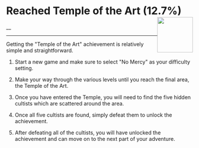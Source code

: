 # Reached Temple of the Art (12.7%) <img style="float: right;" src="https://cdn.cloudflare.steamstatic.com/steamcommunity/public/images/apps/881100/326dc54c8eb0c61eb48d48bda09bd3fe5c7f3521.jpg" width="96" height="96">

__

---

Getting the "Temple of the Art" achievement is relatively simple and straightforward.

1. Start a new game and make sure to select "No Mercy" as your difficulty setting.

2. Make your way through the various levels until you reach the final area, the Temple of the Art.

3. Once you have entered the Temple, you will need to find the five hidden cultists which are scattered around the area.

4. Once all five cultists are found, simply defeat them to unlock the achievement.

5. After defeating all of the cultists, you will have unlocked the achievement and can move on to the next part of your adventure.
